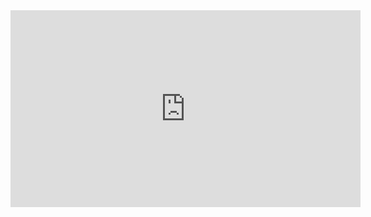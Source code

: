 <iframe width="560" height="315" src="https://www.youtube.com/embed/x7-RCv3jjqA" frameborder="0" allowfullscreen></iframe>
